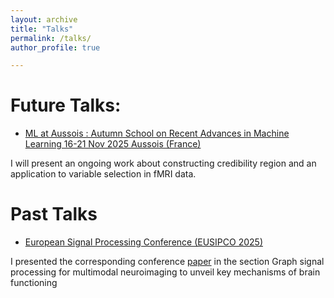 ```yaml
---
layout: archive
title: "Talks"
permalink: /talks/
author_profile: true

---
```

# Future Talks:
- [ML at Aussois : Autumn School on Recent Advances in Machine Learning
16-21 Nov 2025 Aussois (France)](https://mlataussois.sciencesconf.org/)

I will present an ongoing work about constructing credibility region and an application to variable selection in fMRI data. 


# Past Talks
- [European Signal Processing Conference (EUSIPCO 2025)](https://eusipco2025.org)

I presented the corresponding conference [paper](https://eusipco2025.org/wp-content/uploads/pdfs/0001075.pdf) in the section Graph signal processing for multimodal neuroimaging to unveil key mechanisms of brain functioning